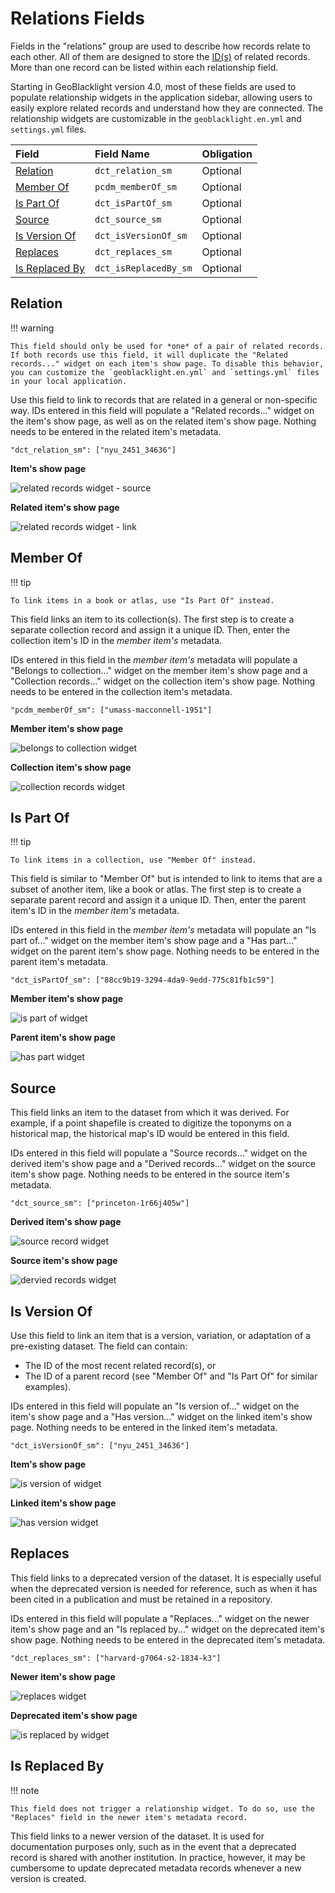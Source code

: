 # Relations Fields

Fields in the "relations" group are used to describe how records relate to each other. All of them are designed to store the [ID(s)](https://opengeometadata.org/ogm-aardvark/#id) of related records. More than one record can be listed within each relationship field.

Starting in GeoBlacklight version 4.0, most of these fields are used to populate relationship widgets in the application sidebar, allowing users to easily explore related records and understand how they are connected. The relationship widgets are customizable in the `geoblacklight.en.yml` and `settings.yml` files.


| Field | Field Name | Obligation |
|:------|:-----------|:-----------|
| [Relation](../ogm-aardvark/#relation) | `dct_relation_sm` | Optional |
| [Member Of](../ogm-aardvark/#member-of)| `pcdm_memberOf_sm` | Optional |
| [Is Part Of](../ogm-aardvark/#is-part-of) | `dct_isPartOf_sm` | Optional |
| [Source](../ogm-aardvark/#source) | `dct_source_sm` | Optional |
| [Is Version Of](../ogm-aardvark/#is-version-of) | `dct_isVersionOf_sm` | Optional |
| [Replaces](../ogm-aardvark/#replaces) | `dct_replaces_sm` | Optional |
| [Is Replaced By](../ogm-aardvark/#is-replaced-by) | `dct_isReplacedBy_sm` | Optional |

## Relation

!!! warning

	This field should only be used for *one* of a pair of related records. If both records use this field, it will duplicate the "Related records..." widget on each item's show page. To disable this behavior, you can customize the `geoblacklight.en.yml` and `settings.yml` files in your local application.

Use this field to link to records that are related in a general or non-specific way. IDs entered in this field will populate a "Related records..." widget on the item's show page, as well as on the related item's show page. Nothing needs to be entered in the related item's metadata.

```
"dct_relation_sm": ["nyu_2451_34636"]
```

**Item's show page**

![related records widget - source](images/rel-related-record-source.png)

**Related item's show page**

![related records widget - link](images/rel-related-record-link.png)

## Member Of

!!! tip

	To link items in a book or atlas, use "Is Part Of" instead.

This field links an item to its collection(s). The first step is to create a separate collection record and assign it a unique ID. Then, enter the collection item's ID in the *member item's* metadata.

IDs entered in this field in the *member item's* metadata will populate a "Belongs to collection..." widget on the member item's show page and a "Collection records..." widget on the collection item's show page. Nothing needs to be entered in the collection item's metadata.

```
"pcdm_memberOf_sm": ["umass-macconnell-1951"]
```

**Member item's show page**

![belongs to collection widget](images/rel-belongs-collection.png)

**Collection item's show page**

![collection records widget](images/rel-collection-records.png)

## Is Part Of

!!! tip

	To link items in a collection, use "Member Of" instead.

This field is similar to "Member Of" but is intended to link to items that are a subset of another item, like a book or atlas. The first step is to create a separate parent record and assign it a unique ID. Then, enter the parent item's ID in the *member item's* metadata.

IDs entered in this field in the *member item's* metadata will populate an "Is part of..." widget on the member item's show page and a "Has part..." widget on the parent item's show page. Nothing needs to be entered in the parent item's metadata.

```
"dct_isPartOf_sm": ["88cc9b19-3294-4da9-9edd-775c81fb1c59"]
```

**Member item's show page**

![is part of widget](images/rel-is-part-of.png)

**Parent item's show page**

![has part widget](images/rel-has-part.png)

## Source

This field links an item to the dataset from which it was derived. For example, if a point shapefile is created to digitize the toponyms on a historical map, the historical map's ID would be entered in this field.

IDs entered in this field will populate a "Source records..." widget on the derived item's show page and a "Derived records..." widget on the source item's show page. Nothing needs to be entered in the source item's metadata.

```
"dct_source_sm": ["princeton-1r66j405w"]
```

**Derived item's show page**

![source record widget](images/rel-source-records.png)

**Source item's show page**

![dervied records widget](images/rel-derived-records.png)

## Is Version Of

Use this field to link an item that is a version, variation, or adaptation of a pre-existing dataset. The field can contain:

* The ID of the most recent related record(s), or
* The ID of a parent record (see "Member Of" and "Is Part Of" for similar examples).

IDs entered in this field will populate an "Is version of..." widget on the item's show page and a "Has version..." widget on the linked item's show page. Nothing needs to be entered in the linked item's metadata.

```
"dct_isVersionOf_sm": ["nyu_2451_34636"]
```

**Item's show page**

![is version of widget](images/rel-is-version-of2.png)

**Linked item's show page**

![has version widget](images/rel-has-version2.png)

## Replaces

This field links to a deprecated version of the dataset. It is especially useful when the deprecated version is needed for reference, such as when it has been cited in a publication and must be retained in a repository.

IDs entered in this field will populate a "Replaces..." widget on the newer item's show page and an "Is replaced by..." widget on the deprecated item's show page. Nothing needs to be entered in the deprecated item's metadata.

```
"dct_replaces_sm": ["harvard-g7064-s2-1834-k3"]
```

**Newer item's show page**

![replaces widget](images/rel-replaces.png)

**Deprecated item's show page**

![is replaced by widget](images/rel-is-replaced-by.png)

## Is Replaced By

!!! note

	This field does not trigger a relationship widget. To do so, use the "Replaces" field in the newer item's metadata record.

This field links to a newer version of the dataset. It is used for documentation purposes only, such as in the event that a deprecated record is shared with another institution. In practice, however, it may be cumbersome to update deprecated metadata records whenever a new version is created.
